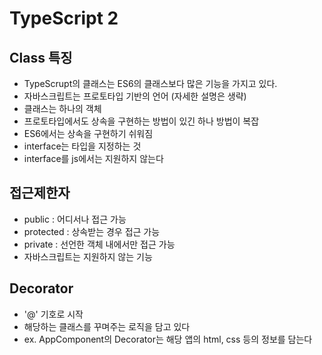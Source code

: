 # TypeScript 2

## Class 특징

- TypeScrupt의 클래스는 ES6의 클래스보다 많은 기능을 가지고 있다.
- 자바스크립트는 프로토타입 기반의 언어 (자세한 설명은 생략)
- 클래스는 하나의 객체
- 프로토타입에서도 상속을 구현하는 방법이 있긴 하나 방법이 복잡
- ES6에서는 상속을 구현하기 쉬워짐
- interface는 타입을 지정하는 것
- interface를 js에서는 지원하지 않는다

## 접근제한자

- public : 어디서나 접근 가능
- protected : 상속받는 경우 접근 가능
- private : 선언한 객체 내에서만 접근 가능
- 자바스크립트는 지원하지 않는 기능

## Decorator

- '@' 기호로 시작
- 해당하는 클래스를 꾸며주는 로직을 담고 있다
- ex. AppComponent의 Decorator는 해당 앱의 html, css 등의 정보를 담는다
